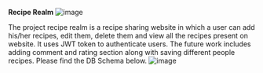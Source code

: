 **Recipe Realm**
![image](https://github.com/shaheen234/Recipe_Realm/assets/59964818/82dc122f-ab72-47ac-b43d-58cd43fab96e)


The project recipe realm is a recipe sharing website in which a user can add his/her recipes, edit them, delete them and view all the recipes present on website.
It uses JWT token to authenticate users.
The future work includes adding comment and rating section along with saving different people recipes.
Please find the DB Schema below.
![image](https://github.com/shaheen234/Recipe_Realm/assets/59964818/9f1f81a0-364f-4a8c-aaf4-4c675bbc8d2e)



